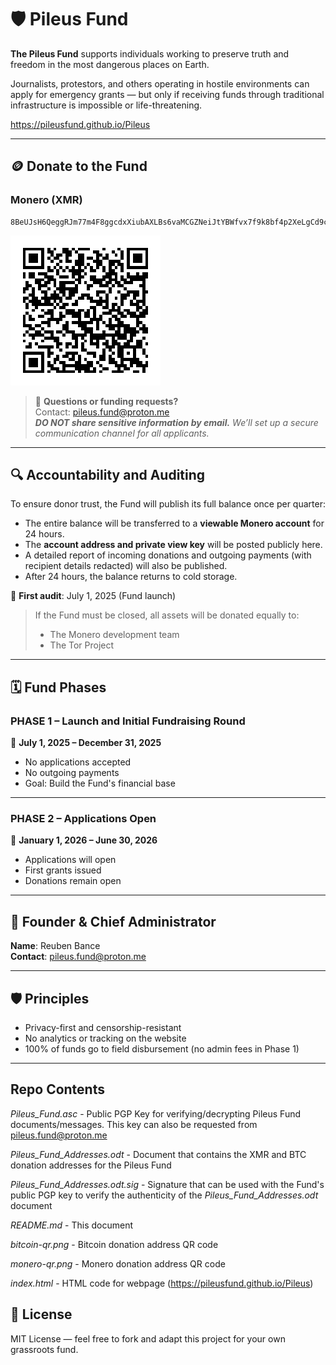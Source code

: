 # 🛡️ Pileus Fund

**The Pileus Fund** supports individuals working to preserve truth and freedom in the most dangerous places on Earth.

Journalists, protestors, and others operating in hostile environments can apply for emergency grants — but only if receiving funds through traditional infrastructure is impossible or life-threatening.

https://pileusfund.github.io/Pileus

---

## 🪙 Donate to the Fund

### Monero (XMR)
```
8BeUJsH6QeggRJm77m4F8ggcdxXiubAXLBs6vaMCGZNeiJtYBWfvx7f9k8bf4p2XeLgCd9cn2Si62EVvDQRpzXDR1ty1Co7
```

![Monero QR](monero-qr.png)

> 💬 **Questions or funding requests?**  
> Contact: [pileus.fund@proton.me](mailto:pileus.fund@proton.me)  
> _**DO NOT share sensitive information by email.** We’ll set up a secure communication channel for all applicants._

---

## 🔍 Accountability and Auditing

To ensure donor trust, the Fund will publish its full balance once per quarter:

- The entire balance will be transferred to a **viewable Monero account** for 24 hours.
- The **account address and private view key** will be posted publicly here.
- A detailed report of incoming donations and outgoing payments (with recipient details redacted) will also be published.
- After 24 hours, the balance returns to cold storage.

📅 **First audit**: July 1, 2025 (Fund launch)

> If the Fund must be closed, all assets will be donated equally to:
> - The Monero development team
> - The Tor Project

---

## 🗓️ Fund Phases

### **PHASE 1 – Launch and Initial Fundraising Round**

📆 **July 1, 2025 – December 31, 2025**

- No applications accepted
- No outgoing payments
- Goal: Build the Fund's financial base

---

### **PHASE 2 – Applications Open**

📆 **January 1, 2026 – June 30, 2026**

- Applications will open
- First grants issued
- Donations remain open

---

## 👤 Founder & Chief Administrator

**Name**: Reuben Bance  
**Contact**: pileus.fund@proton.me

---

## 🛡️ Principles

- Privacy-first and censorship-resistant
- No analytics or tracking on the website
- 100% of funds go to field disbursement (no admin fees in Phase 1)

---

## Repo Contents
*Pileus_Fund.asc* - Public PGP Key for verifying/decrypting Pileus Fund documents/messages. This key can also be requested from pileus.fund@proton.me

*Pileus_Fund_Addresses.odt* - Document that contains the XMR and BTC donation addresses for the Pileus Fund

*Pileus_Fund_Addresses.odt.sig* - Signature that can be used with the Fund's public PGP key to verify the authenticity of the *Pileus_Fund_Addresses.odt* document

*README.md* - This document

*bitcoin-qr.png* - Bitcoin donation address QR code

*monero-qr.png* - Monero donation address QR code

*index.html* - HTML code for webpage (https://pileusfund.github.io/Pileus)

## 📜 License

MIT License — feel free to fork and adapt this project for your own grassroots fund.
